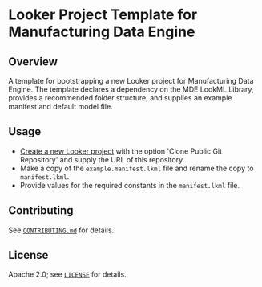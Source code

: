 # Looker Project Template for Manufacturing Data Engine

## Overview

A template for bootstrapping a new Looker project for Manufacturing Data Engine. The template declares a dependency on the MDE LookML Library, provides a recommended folder structure, and supplies an example manifest and default model file. 

## Usage

- [Create a new Looker project](https://cloud.google.com/looker/docs/create-projects#cloning_a_public_git_repository) with the option 'Clone Public Git Repository' and supply the URL of this repository. 
- Make a copy of the `example.manifest.lkml` file and rename the copy to `manifest.lkml`.
- Provide values for the required constants in the `manifest.lkml` file.

## Contributing

See [`CONTRIBUTING.md`](CONTRIBUTING.md) for details.

## License

Apache 2.0; see [`LICENSE`](LICENSE) for details.
